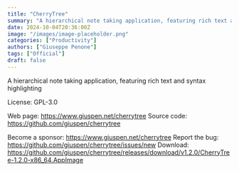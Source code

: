 ```yaml
---
title: "CherryTree"
summary: "A hierarchical note taking application, featuring rich text and syntax highlighting"
date: 2024-10-04T20:36:00Z
image: "/images/image-placeholder.png"
categories: ["Productivity"]
authors: ["Giuseppe Penone"]
tags: ["Official"]
draft: false
---
```


A hierarchical note taking application, featuring rich text and syntax highlighting

License: GPL-3.0

Web page: <https://www.giuspen.net/cherrytree>
Source code: <https://github.com/giuspen/cherrytree>

Become a sponsor: <https://www.giuspen.net/cherrytree>
Report the bug: <https://github.com/giuspen/cherrytree/issues/new>
Download: <https://github.com/giuspen/cherrytree/releases/download/v1.2.0/CherryTree-1.2.0-x86_64.AppImage>

